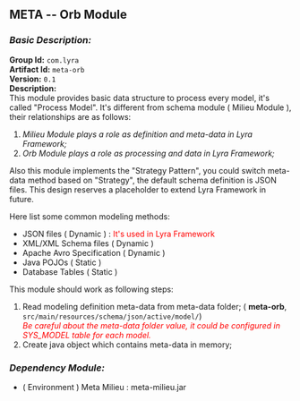 ## META -- Orb Module

### __*Basic Description:*__

__Group Id:__ `com.lyra` <br/>
__Artifact Id:__ `meta-orb` <br/>
__Version:__ `0.1` <br/>
__Description:__ <br/>
This module provides basic data structure to process every model, it's called "Process Model". It's different from schema module ( Milieu Module ), their relationships are as follows:

1. *Milieu Module plays a role as definition and meta-data in Lyra Framework;*
2. *Orb Module plays a role as processing and data in Lyra Framework;*

Also this module implements the "Strategy Pattern", you could switch meta-data method based on "Strategy", the default schema definition is JSON files. This design reserves a placeholder to extend Lyra Framework in future. 

Here list some common modeling methods:

- JSON files ( Dynamic ) : <font style="color:red">It's used in Lyra Framework</font>
- XML/XML Schema files ( Dynamic )
- Apache Avro Specification ( Dynamic )
- Java POJOs ( Static )
- Database Tables ( Static )

This module should work as following steps:

1. Read modeling definition meta-data from meta-data folder; ( __meta-orb__, `src/main/resources/schema/json/active/model/`)<br/>
   <font style="color:red">
   *Be careful about the meta-data folder value, it could be configured in SYS\_MODEL table for each model.*
   </font>
2. Create java object which contains meta-data in memory;

### __*Dependency Module:*__

- ( Environment ) Meta Milieu : meta-milieu.jar